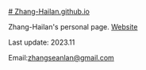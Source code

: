 [# Zhang-Hailan.github.io](https://zhang-hailan.github.io/)

Zhang-Hailan's personal page.
[Website](https://Zhang-Hailan.github.io/)

Last update: 2023.11

Email:zhangseanlan@gmail.com
